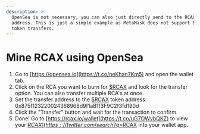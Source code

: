 ```yaml
---
description: >-
  OpenSea is not necessary, you can also just directly send to the RCAX token
  address. This is just a simple example as MetaMask does not support ERC1155
  token transfers.
---
```


# Mine RCAX using OpenSea

1. Go to [https://opensea.io](https://t.co/neKhan7Km5) and open the wallet tab.
2. Click on the RCA you want to burn for [$RCAX](https://twitter.com/search?q=%24RCAX\&src=cashtag\_click) and look for the transfer option. You can also transfer multiple RCA's at once.
3. Set the transfer address to the [$RCAX](https://twitter.com/search?q=%24RCAX\&src=cashtag\_click) token address: 0x875f123220024368968d9f1aB1f3F9C2f3fd190d
4. Click the "Transfer" button and wait for the transaction to confirm.
5. Done! Go to [https://rcax.io/wallet](https://t.co/uG7OWvbQKZ) to view your [$RCAX](https://twitter.com/search?q=%24RCAX\&src=cashtag\_click) balance. Or import [$RCAX](https://twitter.com/search?q=%24RCAX\&src=cashtag\_click) into your wallet app.
